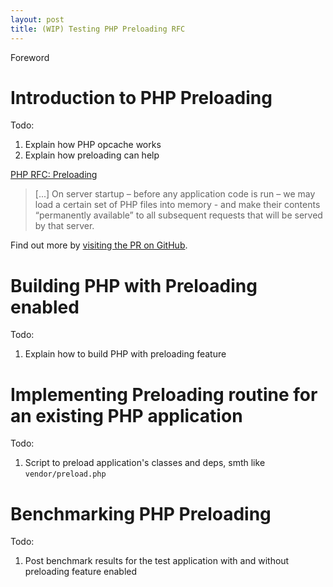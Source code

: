 ```yaml
---
layout: post
title: (WIP) Testing PHP Preloading RFC
---
```


Foreword

<!--more-->

# Introduction to PHP Preloading

Todo: 

1. Explain how PHP opcache works
2. Explain how preloading can help

[PHP RFC: Preloading](https://wiki.php.net/rfc/preload)

> [...] On server startup – before any application code is run – we may load a certain set of PHP files into memory - and make their contents “permanently available” to all subsequent requests that will be served by that server.

Find out more by [visiting the PR on GitHub](https://github.com/php/php-src/pull/3538).

# Building PHP with Preloading enabled

Todo:

1. Explain how to build PHP with preloading feature

# Implementing Preloading routine for an existing PHP application

Todo:

1. Script to preload application's classes and deps, smth like `vendor/preload.php`

# Benchmarking PHP Preloading

Todo:

1. Post benchmark results for the test application with and without preloading feature enabled
